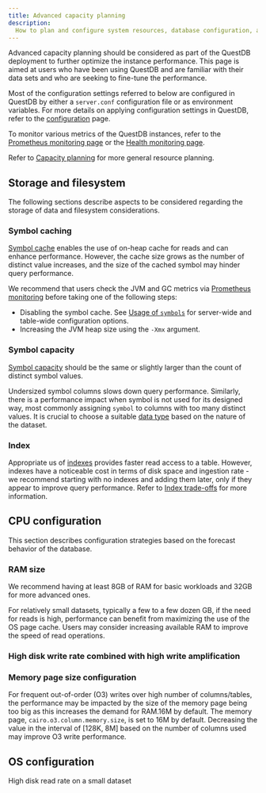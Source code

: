 ```yaml
---
title: Advanced capacity planning
description:
  How to plan and configure system resources, database configuration, and client application code available to QuestDB to ensure that server operation continues uninterrupted.
---
```


Advanced capacity planning should be considered as part of the QuestDB
deployment to further optimize the instance performance. This page is aimed at
users who have been using QuestDB and are familiar with their data sets and who
are seeking to fine-tune the performance. 

Most of the configuration settings referred to below are
configured in QuestDB by either a `server.conf` configuration file or as
environment variables. For more details on applying configuration settings in
QuestDB, refer to the [configuration](/docs/reference/configuration) page.

To monitor various metrics of the QuestDB instances, refer to the
[Prometheus monitoring page](/docs/third-party-tools/prometheus/) or the
[Health monitoring page](/docs/operations/health-monitoring/).

Refer to
[Capacity planning](/docs/operations/capacity-planning/) for more general
resource planning.

## Storage and filesystem

The following sections describe aspects to be considered regarding the storage
of data and filesystem considerations.

### Symbol caching

[Symbol cache](/docs/concept/symbol#usage-of-symbols) enables the use of on-heap cache for reads and can enhance performance. However, the cache size grows as the number of distinct value increases, and the size of the cached symbol may hinder query performance. 

We recommend that users check the JVM and GC metrics via [Prometheus monitoring](/docs/third-party-tools/prometheus/) before taking one of the following steps:

- Disabling the symbol cache. See [Usage of `symbols`](/docs/concept/symbol#usage-of-symbols) for server-wide and table-wide configuration options.
- Increasing the JVM heap size using the `-Xmx` argument.

### Symbol capacity

[Symbol capacity](/docs/concept/symbol#usage-of-symbols) should be the same or slightly larger than the count of distinct symbol values.

Undersized symbol columns slows down query performance.
Similarly, there is a performance impact when symbol is not used for its designed way, most commonly assigning `symbol` to columns with too many distinct values. It is crucial to choose a suitable [data type](/docs/reference/sql/datatypes/) based on the nature of the dataset.

### Index

Appropriate us of [indexes](/docs/concept/indexes/) provides faster read access to a table. However, indexes have a noticeable cost in terms of disk space and ingestion rate - we recommend starting with no indexes and adding them later, only if they appear to improve query performance. Refer to [Index trade-offs](/docs/concept/indexes#trade-offs) for more information.

## CPU configuration

This section describes configuration strategies based on the
forecast behavior of the database.

### RAM size

We recommend having at least 8GB of RAM for basic workloads and 32GB for more advanced ones.

For relatively small datasets, typically a few to a few dozen GB, if the need for reads is high, performance can benefit from maximizing the use of the OS page cache. Users may consider increasing available RAM to improve the speed of read operations.

### High disk write rate combined with high write amplification

### Memory page size configuration

For frequent out-of-order (O3) writes over high number of columns/tables, the performance may be impacted by the size of the memory page being too big as this increases the demand for RAM.16M by default. The memory page, `cairo.o3.column.memory.size`, is set to 16M by default. Decreasing the value in the interval of [128K, 8M] based on the number of columns used may improve O3 write performance.

## OS configuration


High disk read rate on a small dataset
